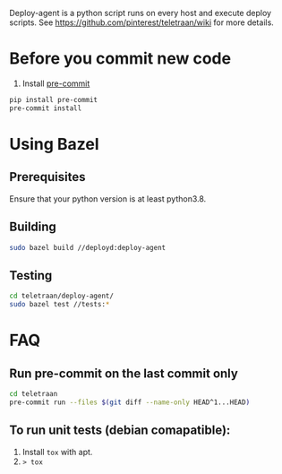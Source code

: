 Deploy-agent is a python script runs on every host and execute deploy scripts.
See https://github.com/pinterest/teletraan/wiki for more details.

# Before you commit new code

1. Install [pre-commit](https://pre-commit.com/#install)
```bash
pip install pre-commit
pre-commit install
```

# Using Bazel
## Prerequisites
Ensure that your python version is at least python3.8.

## Building
```bash
sudo bazel build //deployd:deploy-agent
```

## Testing
```bash
cd teletraan/deploy-agent/
sudo bazel test //tests:*

```

# FAQ

## Run pre-commit on the last commit only
```bash
cd teletraan
pre-commit run --files $(git diff --name-only HEAD^1...HEAD)
```

## To run unit tests (debian comapatible):

1. Install `tox` with apt.
2.  `> tox`
